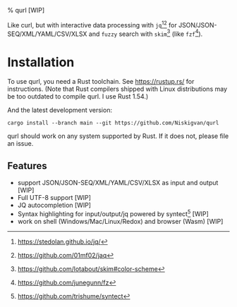 % qurl [WIP]

Like curl, but with interactive data processing with `jq`[^jq][^jaq] for JSON/JSON-SEQ/XML/YAML/CSV/XLSX and `fuzzy` search with `skim`[^skim] (like `fzf`[^fzf]).

[^jq]: https://stedolan.github.io/jq/
[^jaq]: https://github.com/01mf02/jaq
[^fzf]: https://github.com/junegunn/fz
[^skim]: https://github.com/lotabout/skim#color-scheme
[^syntect]: https://github.com/trishume/syntect
# Installation

To use qurl, you need a Rust toolchain.
See <https://rustup.rs/> for instructions.
(Note that Rust compilers shipped with Linux distributions
may be too outdated to compile qurl. I use Rust 1.54.)

And the latest development version:

    cargo install --branch main --git https://github.com/Niskigvan/qurl

qurl should work on any system supported by Rust.
If it does not, please file an issue.

## Features

- support JSON/JSON-SEQ/XML/YAML/CSV/XLSX as input and output [WIP]
- Full UTF-8 support [WIP]
- JQ autocompletion [WIP]
- Syntax highlighting for input/output/jq powered by syntect[^syntect] [WIP]
- work on shell (Windows/Mac/Linux/Redox) and browser (Wasm) [WIP]
